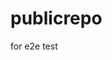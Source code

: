 # publicrepo
for e2e test






































































































































































































































































































































































































































































































































































































































































































































































































































































































































































































































































































































